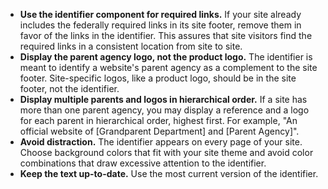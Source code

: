 - **Use the identifier component for required links.** If your site already includes the federally required links in its site footer, remove them in favor of the links in the identifier. This assures that site visitors find the required links in a consistent location from site to site.
- **Display the parent agency logo, not the product logo.** The identifier is meant to identify a website's parent agency as a complement to the site footer. Site-specific logos, like a product logo, should be in the site footer, not the identifier.
- **Display multiple parents and logos in hierarchical order.** If a site has more than one parent agency, you may display a reference and a logo for each parent in hierarchical order, highest first. For example, "An official website of [Grandparent Department] and [Parent Agency]".
- **Avoid distraction.** The identifier appears on every page of your site. Choose background colors that fit with your site theme and avoid color combinations that draw excessive attention to the identifier.
- **Keep the text up-to-date.** Use the most current version of the identifier.